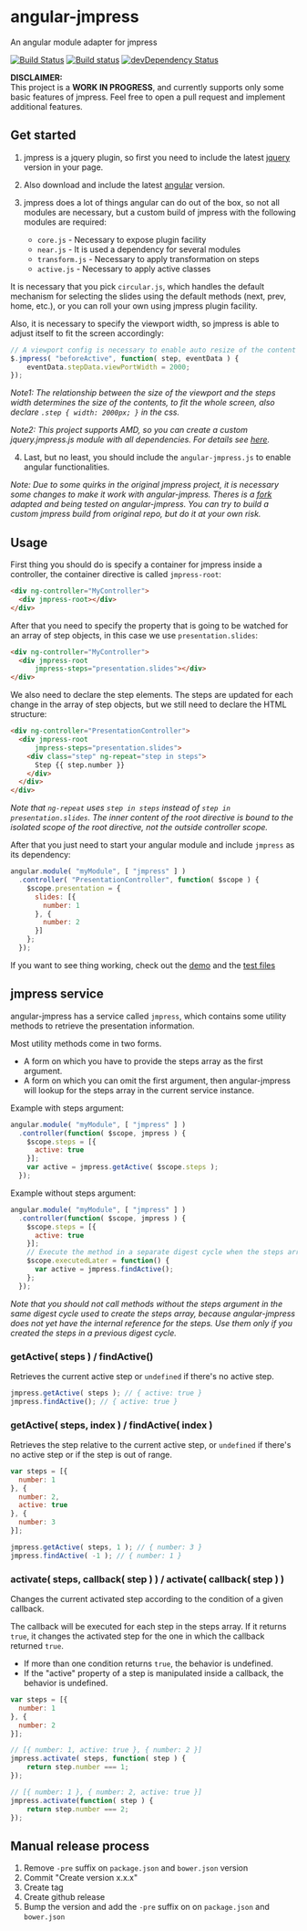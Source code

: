 angular-jmpress
===============

An angular module adapter for jmpress

[![Build Status](https://travis-ci.org/web-stories/angular-jmpress.svg)](https://travis-ci.org/web-stories/angular-jmpress)
[![Build status](https://ci.appveyor.com/api/projects/status/uvnv7ugeempbottw?svg=true)](https://ci.appveyor.com/project/FagnerMartinsBrack/angular-jmpress)
[![devDependency Status](https://david-dm.org/web-stories/angular-jmpress/dev-status.svg)](https://david-dm.org/web-stories/angular-jmpress#info=devDependencies)

**DISCLAIMER:**  
This project is a **WORK IN PROGRESS**, and currently supports only some basic features of jmpress. Feel free to open a pull request and implement additional features.

## Get started

1. jmpress is a jquery plugin, so first you need to include the latest [jquery](jquery.com) version in your page.

2. Also download and include the latest [angular](https://angularjs.org/) version.

3. jmpress does a lot of things angular can do out of the box, so not all modules are necessary, but a custom build of jmpress with the following modules are required:

    * `core.js` - Necessary to expose plugin facility
    * `near.js` - It is used a dependency for several modules
    * `transform.js` - Necessary to apply transformation on steps
    * `active.js` - Necessary to apply active classes

It is necessary that you pick `circular.js`, which handles the default mechanism for selecting the slides using the default methods (next, prev, home, etc.), or you can roll your own using jmpress plugin facility.

Also, it is necessary to specify the viewport width, so jmpress is able to adjust itself to fit the screen accordingly:

```javascript
// A viewport config is necessary to enable auto resize of the content on window resize
$.jmpress( "beforeActive", function( step, eventData ) {
	eventData.stepData.viewPortWidth = 2000;
});
```

*Note1: The relationship between the size of the viewport and the steps width determines the size of the contents, to fit the whole screen, also declare `.step { width: 2000px; }` in the css.*

*Note2: This project supports AMD, so you can create a custom jquery.jmpress.js module with all dependencies. For details see [here](https://github.com/web-stories/angular-jmpress/blob/master/src/main/jquery.jmpress.js).*

4. Last, but no least, you should include the `angular-jmpress.js` to enable angular functionalities.

*Note: Due to some quirks in the original jmpress project, it is necessary some changes to make it work with angular-jmpress. Theres is a [fork](https://github.com/web-stories/jmpress.js) adapted and being tested on angular-jmpress. You can try to build a custom jmpress build from original repo, but do it at your own risk.*

## Usage

First thing you should do is specify a container for jmpress inside a controller, the container directive is called `jmpress-root`:

```html
<div ng-controller="MyController">
  <div jmpress-root></div>
</div>
```

After that you need to specify the property that is going to be watched for an array of step objects, in this case we use `presentation.slides`:

```html
<div ng-controller="MyController">
  <div jmpress-root
      jmpress-steps="presentation.slides"></div>
</div>
```

We also need to declare the step elements. The steps are updated for each change in the array of step objects, but we still need to declare the HTML structure:

```html
<div ng-controller="PresentationController">
  <div jmpress-root
      jmpress-steps="presentation.slides">
    <div class="step" ng-repeat="step in steps">
      Step {{ step.number }}
    </div>
  </div>
</div>
```

*Note that `ng-repeat` uses `step in steps` instead of `step in presentation.slides`. The inner content of the root directive is bound to the isolated scope of the root directive, not the outside controller scope.*

After that you just need to start your angular module and include `jmpress` as its dependency:

```javascript
angular.module( "myModule", [ "jmpress" ] )
  .controller( "PresentationController", function( $scope ) {
    $scope.presentation = {
      slides: [{
        number: 1
      }, {
        number: 2
      }]
    };
  });
```

If you want to see thing working, check out the [demo](https://github.com/web-stories/angular-jmpress/tree/master/src/gh-pages/demo) and the [test files](https://github.com/web-stories/angular-jmpress/tree/master/src/test)

## jmpress service

angular-jmpress has a service called `jmpress`, which contains some utility methods to
retrieve the presentation information.

Most utility methods come in two forms.

* A form on which you have to provide the steps array as the first argument.
* A form on which you can omit the first argument, then angular-jmpress will lookup for the
  steps array in the current service instance.

Example with steps argument:

```javascript
angular.module( "myModule", [ "jmpress" ] )
  .controller(function( $scope, jmpress ) {
    $scope.steps = [{
      active: true
    }];
    var active = jmpress.getActive( $scope.steps );
  });
```

Example without steps argument:

```javascript
angular.module( "myModule", [ "jmpress" ] )
  .controller(function( $scope, jmpress ) {
    $scope.steps = [{
      active: true
    }];
    // Execute the method in a separate digest cycle when the steps array is omitted
    $scope.executedLater = function() {
      var active = jmpress.findActive();
    };
  });
```

*Note that you should not call methods without the steps argument in the same digest cycle used
 to create the steps array, because angular-jmpress does not yet have the internal reference for
 the steps. Use them only if you created the steps in a previous digest cycle.*

### getActive( steps ) / findActive()

Retrieves the current active step or `undefined` if there's no active step.

```javascript
jmpress.getActive( steps ); // { active: true }
jmpress.findActive(); // { active: true }
```

### getActive( steps, index ) / findActive( index )

Retrieves the step relative to the current active step, or `undefined` if there's no active step or
if the step is out of range.

```javascript
var steps = [{
  number: 1
}, {
  number: 2,
  active: true
}, {
  number: 3
}];

jmpress.getActive( steps, 1 ); // { number: 3 }
jmpress.findActive( -1 ); // { number: 1 }
```

### activate( steps, callback( step ) ) / activate( callback( step ) )

Changes the current activated step according to the condition of a given callback.

The callback will be executed for each step in the steps array. If it returns `true`, it changes the
activated step for the one in which the callback returned `true`.

* If more than one condition returns `true`, the behavior is undefined.
* If the "active" property of a step is manipulated inside a callback, the behavior is undefined.

```javascript
var steps = [{
  number: 1
}, {
  number: 2
}];

// [{ number: 1, active: true }, { number: 2 }]
jmpress.activate( steps, function( step ) {
	return step.number === 1;
});

// [{ number: 1 }, { number: 2, active: true }]
jmpress.activate(function( step ) {
	return step.number === 2;
});
```

## Manual release process

1. Remove `-pre` suffix on `package.json` and `bower.json` version
2. Commit "Create version x.x.x"
3. Create tag
4. Create github release
5. Bump the version and add the `-pre` suffix on on `package.json` and `bower.json`